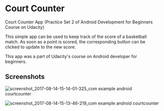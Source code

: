 # Court Counter
Court Counter App (Practice Set 2 of Android Development for Beginners Course on Udacity)


This simple app can be used to keep track of the score of a basketball match. As soon as a point is scored, the corresponding 
button can be clicked to update to the new score. 

This app was a part of Udacity's course on Android developer for beginners.


## Screenshots

![screenshot_2017-08-14-15-14-01-325_com example android courtcounter](https://user-images.githubusercontent.com/16852017/29270927-9e080402-8116-11e7-8b85-4bfa04d07191.png)


![screenshot_2017-08-14-15-13-46-219_com example android courtcounter](https://user-images.githubusercontent.com/16852017/29270926-9ad6f234-8116-11e7-90a0-4ed702b86de4.png)
